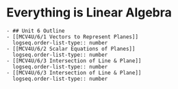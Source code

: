 # Everything is Linear Algebra
	- ## Unit 6 Outline
	- [[MCV4U/6/1 Vectors to Represent Planes]]
	  logseq.order-list-type:: number
	- [[MCV4U/6/2 Scalar Equations of Planes]]
	  logseq.order-list-type:: number
	- [[MCV4U/6/3 Intersection of Line & Plane]]
	  logseq.order-list-type:: number
	- [[MCV4U/6/3 Intersection of Line & Plane]]
	  logseq.order-list-type:: number